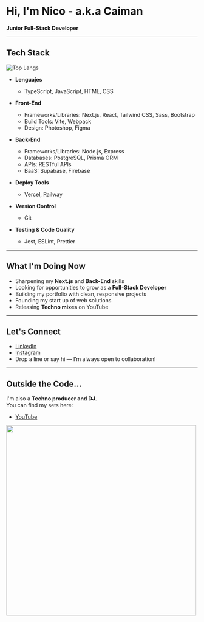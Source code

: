 # Hi, I'm Nico - a.k.a **Caiman**

**Junior Full-Stack Developer**

---

## Tech Stack

![Top Langs](https://github-readme-stats.vercel.app/api/top-langs/?username=CaimanBrujo&layout=compact&theme=dark)

- **Lenguajes**

  - TypeScript, JavaScript, HTML, CSS

- **Front-End**

  - Frameworks/Libraries: Next.js, React, Tailwind CSS, Sass, Bootstrap
  - Build Tools: Vite, Webpack
  - Design: Photoshop, Figma

- **Back-End**

  - Frameworks/Libraries: Node.js, Express
  - Databases: PostgreSQL, Prisma ORM
  - APIs: RESTful APIs
  - BaaS: Supabase, Firebase

- **Deploy Tools**

  - Vercel, Railway

- **Version Control**

  - Git

- **Testing & Code Quality**
  - Jest, ESLint, Prettier

---

## What I'm Doing Now

- Sharpening my **Next.js** and **Back-End** skills
- Looking for opportunities to grow as a **Full-Stack Developer**
- Building my portfolio with clean, responsive projects
- Founding my start up of web solutions
- Releasing **Techno mixes** on YouTube

---

## Let's Connect

- [LinkedIn](www.linkedin.com/in/nicobugedo)
- [Instagram](https://www.instagram.com/caimanbrujo/)
- Drop a line or say hi — I’m always open to collaboration!

---

## Outside the Code...

I'm also a **Techno producer and DJ**.  
You can find my sets here:

- [YouTube](https://www.youtube.com/@CaimanBrujo)

<img src="https://raw.githubusercontent.com/CaimanBrujo/CaimanBrujo/main/assets/ghost.gif" width="500" />
